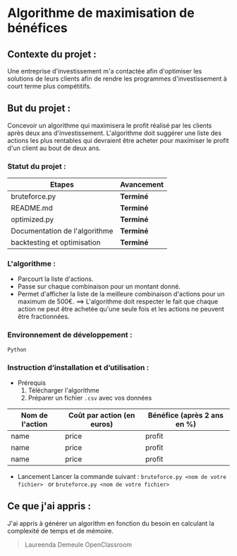 # Algorithme de maximisation de bénéfices

## Contexte du projet : 
Une entreprise d'investissement m'a contactée afin d'optimiser les solutions de leurs clients afin de rendre les programmes d'investissement à court terme plus compétitifs.

## But du projet : 
Concevoir un algorithme qui maximisera le profit réalisé par les clients après deux ans d'investissement. L'algorithme doit suggérer une liste des actions les plus rentables qui devraient être acheter pour maximiser le profit d'un client au bout de deux ans.

### Statut du projet : 
| Etapes | Avancement |
| ------ | ------ |
| bruteforce.py | **Terminé** |
| README.md | **Terminé** |
| optimized.py | **Terminé** |
| Documentation de l'algorithme | **Terminé** |
| backtesting et optimisation | **Terminé** |

### L'algorithme :
*	Parcourt la liste d'actions. 
*	Passe sur chaque combinaison pour un montant donné.
*	Permet d'afficher la liste de la meilleure combinaison d'actions pour un maximum de 500€.
==>	L'algorithme doit respecter le fait que chaque action ne peut être achetée qu'une seule fois et les actions ne peuvent être fractionnées.

### Environnement de développement :
`Python`

### Instruction d’installation et d’utilisation :
*	Prérequis
	1. Télécharger l'algorithme
	2. Préparer un fichier `.csv` avec vos données 

| Nom de l'action | Coût par action (en euros) | Bénéfice (après 2 ans en %) |
| ------ | ------ | ------ |
| name | price | profit |
| name | price | profit |
| name | price | profit |


*	Lancement
Lancer la commande suivant : ``bruteforce.py <nom de votre fichier> `` or ``bruteforce.py <nom de votre fichier> ``


## Ce que j'ai appris :
J'ai appris à générer un algorithm en fonction du besoin en calculant la complexité de temps et de mémoire.

> Laureenda Demeule
> OpenClassroom